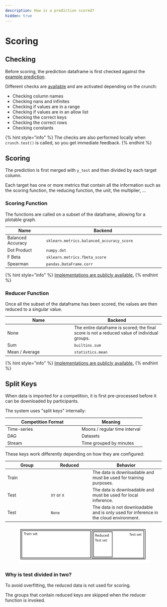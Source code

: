 ```yaml
---
description: How is a prediction scored?
hidden: true
---
```


# Scoring

## Checking

Before scoring, the prediction dataframe is first checked against the [example prediction](data.md#the-example-prediction).

Different checks are [available](https://github.com/crunchdao/crunch-cli/blob/master/crunch/checker/functions.py) and are activated depending on the crunch:

* Checking column names
* Checking nans and infinites
* Checking if values are in a range
* Checking if values are in an allow list
* Checking the correct keys
* Checking the correct rows
* Checking constants

{% hint style="info" %}
The checks are also performed locally when `crunch.test()` is called, so you get immediate feedback.
{% endhint %}

## Scoring

The prediction is first merged with `y_test` and then divided by each target column.

Each target has one or more metrics that contain all the information such as the scoring function, the reducing function, the unit, the multiplier, ...

### Scoring Function

The functions are called on a subset of the dataframe, allowing for a plotable graph.

<table><thead><tr><th width="202">Name</th><th width="547">Backend</th></tr></thead><tbody><tr><td>Balanced Accuracy</td><td><code>sklearn.metrics.balanced_accuracy_score</code></td></tr><tr><td>Dot Product</td><td><code>numpy.dot</code></td></tr><tr><td>F Beta</td><td><code>sklearn.metrics.fbeta_score</code></td></tr><tr><td>Spearman</td><td><code>pandas.DataFrame.corr</code></td></tr></tbody></table>

{% hint style="info" %}
[Implementations are publicly available.](https://github.com/crunchdao/crunch-cli/blob/master/crunch/scoring/scorers.py)
{% endhint %}

### Reducer Function

Once all the subset of the dataframe has been scored, the values are then reduced to a singular value.

<table><thead><tr><th width="201">Name</th><th>Backend</th></tr></thead><tbody><tr><td>None</td><td>The entire dataframe is scored; the final score is not a reduced value of individual groups.</td></tr><tr><td>Sum</td><td><code>builtins.sum</code></td></tr><tr><td>Mean / Average</td><td><code>statistics.mean</code></td></tr></tbody></table>

{% hint style="info" %}
[Implementations are publicly available.](https://github.com/crunchdao/crunch-cli/blob/master/crunch/scoring/reducers.py)
{% endhint %}

## Split Keys

When data is imported for a competition, it is first pre-processed before it can be downloaded by participants.

The system uses "split keys" internally:

<table><thead><tr><th width="225">Competition Format</th><th>Meaning</th></tr></thead><tbody><tr><td>Time-series</td><td>Moons / regular time interval</td></tr><tr><td>DAG</td><td>Datasets</td></tr><tr><td>Stream</td><td>Time grouped by minutes</td></tr></tbody></table>

These keys work differently depending on how they are configured:

<table><thead><tr><th width="126">Group</th><th width="120">Reduced</th><th>Behavior</th></tr></thead><tbody><tr><td>Train</td><td></td><td>The data is downloadable and must be used for training purposes.</td></tr><tr><td>Test</td><td><code>XY</code> or <code>X</code></td><td>The data is downloadable and must be used for local inference.</td></tr><tr><td>Test</td><td><code>None</code></td><td>The data is not downloadable and is only used for inference in the cloud environment.</td></tr></tbody></table>

<figure><img src="../.gitbook/assets/image (120).png" alt=""><figcaption></figcaption></figure>

### Why is test divided in two?

To avoid overfitting, the reduced data is not used for scoring.

The groups that contain reduced keys are skipped when the reducer function is invoked.
